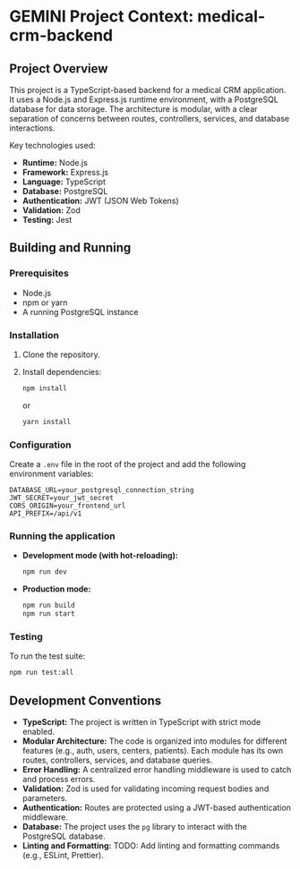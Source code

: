 # GEMINI Project Context: medical-crm-backend

## Project Overview

This project is a TypeScript-based backend for a medical CRM application. It uses a Node.js and Express.js runtime environment, with a PostgreSQL database for data storage. The architecture is modular, with a clear separation of concerns between routes, controllers, services, and database interactions.

Key technologies used:

- **Runtime:** Node.js
- **Framework:** Express.js
- **Language:** TypeScript
- **Database:** PostgreSQL
- **Authentication:** JWT (JSON Web Tokens)
- **Validation:** Zod
- **Testing:** Jest

## Building and Running

### Prerequisites

- Node.js
- npm or yarn
- A running PostgreSQL instance

### Installation

1. Clone the repository.
2. Install dependencies:

   ```bash
   npm install
   ```

   or

   ```bash
   yarn install
   ```

### Configuration

Create a `.env` file in the root of the project and add the following environment variables:

```
DATABASE_URL=your_postgresql_connection_string
JWT_SECRET=your_jwt_secret
CORS_ORIGIN=your_frontend_url
API_PREFIX=/api/v1
```

### Running the application

- **Development mode (with hot-reloading):**

  ```bash
  npm run dev
  ```

- **Production mode:**

  ```bash
  npm run build
  npm run start
  ```

### Testing

To run the test suite:

```bash
npm run test:all
```

## Development Conventions

- **TypeScript:** The project is written in TypeScript with strict mode enabled.
- **Modular Architecture:** The code is organized into modules for different features (e.g., auth, users, centers, patients). Each module has its own routes, controllers, services, and database queries.
- **Error Handling:** A centralized error handling middleware is used to catch and process errors.
- **Validation:** Zod is used for validating incoming request bodies and parameters.
- **Authentication:** Routes are protected using a JWT-based authentication middleware.
- **Database:** The project uses the `pg` library to interact with the PostgreSQL database.
- **Linting and Formatting:** TODO: Add linting and formatting commands (e.g., ESLint, Prettier).
